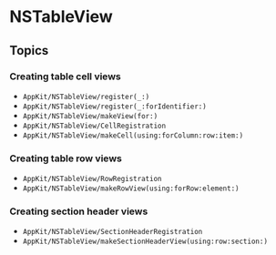 # NSTableView

## Topics

### Creating table cell views

- ``AppKit/NSTableView/register(_:)``
- ``AppKit/NSTableView/register(_:forIdentifier:)``
- ``AppKit/NSTableView/makeView(for:)``
- ``AppKit/NSTableView/CellRegistration``
- ``AppKit/NSTableView/makeCell(using:forColumn:row:item:)``

### Creating table row views

- ``AppKit/NSTableView/RowRegistration``
- ``AppKit/NSTableView/makeRowView(using:forRow:element:)``

### Creating section header views

- ``AppKit/NSTableView/SectionHeaderRegistration``
- ``AppKit/NSTableView/makeSectionHeaderView(using:row:section:)``
